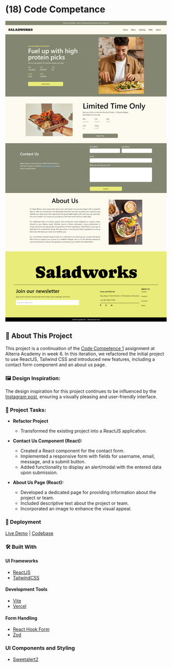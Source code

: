 # (18) Code Competance

![App Screenshot](/18_Code-Competence-KM-React-2/Praktikum/codeCompetence2/Screenshots/screencapture-localhost-5173-2023-10-09-18_47_46.png)

## 📖 About This Project

This project is a continuation of the [Code Competence 1](https://github.com/mchmdirvan/alterra_code-competence-1) assignment at Alterra Academy in week 6. In this iteration, we refactored the initial project to use ReactJS, Tailwind CSS and introduced new features, including a contact form component and an about us page.

### 🖼 Design Inspiration:

The design inspiration for this project continues to be influenced by the [Instagram post](https://www.instagram.com/p/CtJnX75vGcN/), ensuring a visually pleasing and user-friendly interface.

### 🎯 Project Tasks:

- **Refactor Project**

  - Transformed the existing project into a ReactJS application.

- **Contact Us Component (React):**

  - Created a React component for the contact form.
  - Implemented a responsive form with fields for username, email, message, and a submit button.
  - Added functionality to display an alert/modal with the entered data upon submission.

- **About Us Page (React):**

  - Developed a dedicated page for providing information about the project or team.
  - Included descriptive text about the project or team.
  - Incorporated an image to enhance the visual appeal.

### 🚀 Deployment

[Live Demo](https://alterra-code-competence-2.vercel.app/) | [Codebase](https://github.com/mchmdirvan/alterra_code-competence-2)

### 🛠 Built With

#### UI Frameworks

- [ReactJS](https://react.dev/)
- [TailwindCSS](https://tailwindcss.com/)

#### Development Tools

- [Vite](https://vitejs.dev/)
- [Vercel](https://vercel.com/)

#### Form Handling

- [React Hook Form](https://react-hook-form.com/)
- [Zod](https://github.com/colinhacks/zod)

### UI Components and Styling

- [Sweetalert2](https://www.npmjs.com/package/sweetalert2)
